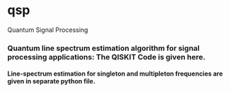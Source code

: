 # qsp
Quantum Signal Processing


### Quantum line spectrum estimation algorithm for signal processing applications: The QISKIT Code is given here.

#### Line-spectrum estimation for singleton and multipleton frequencies are given in separate python file. 
